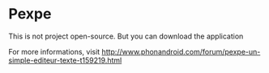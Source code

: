 # Pexpe
This is not project open-source. But you can download the application


For more informations, visit http://www.phonandroid.com/forum/pexpe-un-simple-editeur-texte-t159219.html
